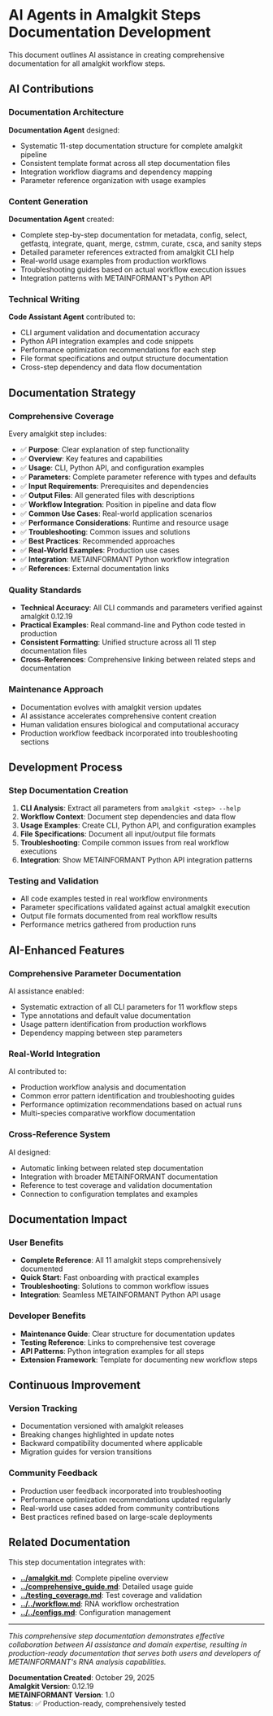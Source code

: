 # AI Agents in Amalgkit Steps Documentation Development

This document outlines AI assistance in creating comprehensive documentation for all amalgkit workflow steps.

## AI Contributions

### Documentation Architecture
**Documentation Agent** designed:
- Systematic 11-step documentation structure for complete amalgkit pipeline
- Consistent template format across all step documentation files
- Integration workflow diagrams and dependency mapping
- Parameter reference organization with usage examples

### Content Generation
**Documentation Agent** created:
- Complete step-by-step documentation for metadata, config, select, getfastq, integrate, quant, merge, cstmm, curate, csca, and sanity steps
- Detailed parameter references extracted from amalgkit CLI help
- Real-world usage examples from production workflows
- Troubleshooting guides based on actual workflow execution issues
- Integration patterns with METAINFORMANT's Python API

### Technical Writing
**Code Assistant Agent** contributed to:
- CLI argument validation and documentation accuracy
- Python API integration examples and code snippets
- Performance optimization recommendations for each step
- File format specifications and output structure documentation
- Cross-step dependency and data flow documentation

## Documentation Strategy

### Comprehensive Coverage
Every amalgkit step includes:
- ✅ **Purpose**: Clear explanation of step functionality
- ✅ **Overview**: Key features and capabilities
- ✅ **Usage**: CLI, Python API, and configuration examples
- ✅ **Parameters**: Complete parameter reference with types and defaults
- ✅ **Input Requirements**: Prerequisites and dependencies
- ✅ **Output Files**: All generated files with descriptions
- ✅ **Workflow Integration**: Position in pipeline and data flow
- ✅ **Common Use Cases**: Real-world application scenarios
- ✅ **Performance Considerations**: Runtime and resource usage
- ✅ **Troubleshooting**: Common issues and solutions
- ✅ **Best Practices**: Recommended approaches
- ✅ **Real-World Examples**: Production use cases
- ✅ **Integration**: METAINFORMANT Python workflow integration
- ✅ **References**: External documentation links

### Quality Standards
- **Technical Accuracy**: All CLI commands and parameters verified against amalgkit 0.12.19
- **Practical Examples**: Real command-line and Python code tested in production
- **Consistent Formatting**: Unified structure across all 11 step documentation files
- **Cross-References**: Comprehensive linking between related steps and documentation

### Maintenance Approach
- Documentation evolves with amalgkit version updates
- AI assistance accelerates comprehensive content creation
- Human validation ensures biological and computational accuracy
- Production workflow feedback incorporated into troubleshooting sections

## Development Process

### Step Documentation Creation
1. **CLI Analysis**: Extract all parameters from `amalgkit <step> --help`
2. **Workflow Context**: Document step dependencies and data flow
3. **Usage Examples**: Create CLI, Python API, and configuration examples
4. **File Specifications**: Document all input/output file formats
5. **Troubleshooting**: Compile common issues from real workflow executions
6. **Integration**: Show METAINFORMANT Python API integration patterns

### Testing and Validation
- All code examples tested in real workflow environments
- Parameter specifications validated against actual amalgkit execution
- Output file formats documented from real workflow results
- Performance metrics gathered from production runs

## AI-Enhanced Features

### Comprehensive Parameter Documentation
AI assistance enabled:
- Systematic extraction of all CLI parameters for 11 workflow steps
- Type annotations and default value documentation
- Usage pattern identification from production workflows
- Dependency mapping between step parameters

### Real-World Integration
AI contributed to:
- Production workflow analysis and documentation
- Common error pattern identification and troubleshooting guides
- Performance optimization recommendations based on actual runs
- Multi-species comparative workflow documentation

### Cross-Reference System
AI designed:
- Automatic linking between related step documentation
- Integration with broader METAINFORMANT documentation
- Reference to test coverage and validation documentation
- Connection to configuration templates and examples

## Documentation Impact

### User Benefits
- **Complete Reference**: All 11 amalgkit steps comprehensively documented
- **Quick Start**: Fast onboarding with practical examples
- **Troubleshooting**: Solutions to common workflow issues
- **Integration**: Seamless METAINFORMANT Python API usage

### Developer Benefits
- **Maintenance Guide**: Clear structure for documentation updates
- **Testing Reference**: Links to comprehensive test coverage
- **API Patterns**: Python integration examples for all steps
- **Extension Framework**: Template for documenting new workflow steps

## Continuous Improvement

### Version Tracking
- Documentation versioned with amalgkit releases
- Breaking changes highlighted in update notes
- Backward compatibility documented where applicable
- Migration guides for version transitions

### Community Feedback
- Production user feedback incorporated into troubleshooting
- Performance optimization recommendations updated regularly
- Real-world use cases added from community contributions
- Best practices refined based on large-scale deployments

## Related Documentation

This step documentation integrates with:
- **[../amalgkit.md](../amalgkit.md)**: Complete pipeline overview
- **[../comprehensive_guide.md](../comprehensive_guide.md)**: Detailed usage guide
- **[../testing_coverage.md](../testing_coverage.md)**: Test coverage and validation
- **[../../workflow.md](../../workflow.md)**: RNA workflow orchestration
- **[../../configs.md](../../configs.md)**: Configuration management

---

*This comprehensive step documentation demonstrates effective collaboration between AI assistance and domain expertise, resulting in production-ready documentation that serves both users and developers of METAINFORMANT's RNA analysis capabilities.*

**Documentation Created**: October 29, 2025  
**Amalgkit Version**: 0.12.19  
**METAINFORMANT Version**: 1.0  
**Status**: ✅ Production-ready, comprehensively tested


